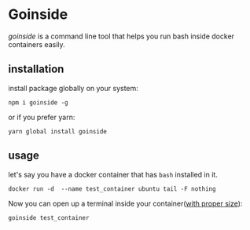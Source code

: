 # Goinside
*goinside* is a command line tool that helps you run bash inside docker containers easily.

## installation
install package globally on your system:
```
npm i goinside -g
```
or if you prefer yarn:
```
yarn global install goinside
```
## usage
let's say you have a docker container that has `bash` installed in it.
```
docker run -d  --name test_container ubuntu tail -F nothing
```
Now you can open up a terminal inside your container([with proper size](https://stackoverflow.com/questions/38786615/docker-number-of-lines-in-terminal-changing-inside-docker)):
```
goinside test_container
```

